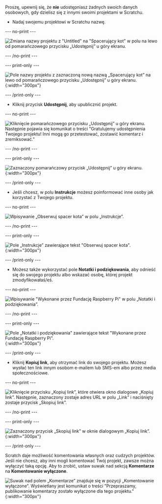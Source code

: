 Proszę, upewnij się, że **nie** udostępniasz żadnych swoich danych osobowych, gdy dzielisz się z innymi swoimi projektami w Scratchu.

- Nadaj swojemu projektowi w Scratchu nazwę.

--- no-print ---

![Zmiana nazwy projektu z "Untitled" na "Spacerujący kot" w polu na lewo od pomarańczowego przycisku „Udostępnij” u góry ekranu.](images/name_file.gif)

--- /no-print ---

--- print-only ---

![Pole nazwy projektu z zaznaczoną nową nazwą „Spacerujący kot” na lewo od pomarańczowego przycisku „Udostępnij” u góry ekranu.](images/name_file.png){:width="300px"}

--- /print-only ---

- Kliknij przycisk **Udostępnij**, aby upublicznić projekt.

--- no-print ---

![Kliknięcie pomarańczowego przycisku „Udostępnij” u góry ekranu. Następnie pojawia się komunikat o treści "Gratulujemy udostępnienia Twojego projektu! Inni mogą go przetestować, zostawić komentarz i zremiksować."](images/share.gif)

--- /no-print ---

--- print-only ---

![Zaznaczony pomarańczowy przycisk „Udostępnij” u góry ekranu.](images/share.png){:width="300px"}

--- /print-only ---

- Jeśli chcesz, w polu **Instrukcje** możesz poinformować inne osoby jak korzystać z Twojego projektu.

--- no-print ---

![Wpisywanie „Obserwuj spacer kota” w polu „Instrukcje”.](images/add_instructions.gif)

--- /no-print ---

--- print-only ---

![Pole „Instrukcje” zawierające tekst "Obserwuj spacer kota".](images/add_instructions.png){:width="300px"}

--- /print-only ---

- Możesz także wykorzystać pole **Notatki i podziękowania**, aby odnieść się do swojego projektu albo wskazać osobę, której projekt zmodyfikowałaś/eś.

--- no-print ---

![Wpisywanie "Wykonane przez Fundację Raspberry Pi" w polu „Notatki i podziękowania”.](images/notes_and_credits.gif)

--- /no-print ---

--- print-only ---

![Pole „Notatki i podziękowania” zawierające tekst "Wykonane przez Fundację Raspberry Pi".](images/notes_and_credits.png){:width="300px"}

--- /print-only ---

- Kliknij **Kopiuj link**, aby otrzymać link do swojego projektu. Możesz wysłać ten link innym osobom e-mailem lub SMS-em albo przez media społecznościowe.

--- no-print ---

![Kliknięcie przycisku „Kopiuj link”, które otwiera okno dialogowe „Kopiuj link”. Następnie, zaznaczony zostaje adres URL w polu „Link” i naciśnięty zostaje przycisk „Skopiuj link”.](images/copy_link.gif)

--- /no-print ---

--- print-only ---

![Zaznaczony przycisk „Skopiuj link” w oknie dialogowym „Kopiuj link”.](images/copy_link.png){:width="300px"}

--- /print-only ---

Scratch daje możliwość komentowania własnych oraz cudzych projektów. Jeśli nie chcesz, aby inni mogli komentować Twój projekt, zawsze można wyłączyć taką opcję. Aby to zrobić, ustaw suwak nad sekcją **Komentarze** na **Komentowanie wyłączone**.

![Suwak nad polem „Komentarze” znajduje się w pozycji „Komentowanie wyłączone”. Wyświetlany jest komunikat o treści "Przepraszamy, publikowanie komentarzy zostało wyłączone dla tego projektu."](images/comments-off.png){:width="300px"}
